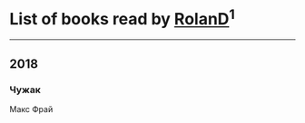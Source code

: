 # List of books read by [RolanD](https://my.mail.ru/mail/storand/)<sup>1</sup>
---

## 2018

### Чужак
Макс Фрай



